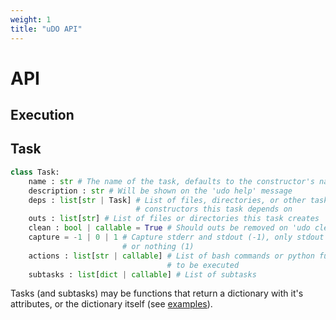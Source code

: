 ```yaml
---
weight: 1
title: "uDO API"
---
```


# API

## Execution
<!-- TODO: Explain execution -->

## Task
```py
class Task:
    name : str # The name of the task, defaults to the constructor's name
    description : str # Will be shown on the 'udo help' message
    deps : list[str | Task] # List of files, directories, or other task
                            # constructors this task depends on 
    outs : list[str] # List of files or directories this task creates
    clean : bool | callable = True # Should outs be removed on 'udo clean', if it's a callable then that function handles the cleaning
    capture = -1 | 0 | 1 # Capture stderr and stdout (-1), only stdout (0),
                         # or nothing (1)
    actions : list[str | callable] # List of bash commands or python functions
                                   # to be executed
    subtasks : list[dict | callable] # List of subtasks
```
Tasks (and subtasks) may be functions that return a dictionary with it's attributes, or the dictionary itself (see [examples](https://github.com/GalileoCap/udo-src/tree/main/examples)).

